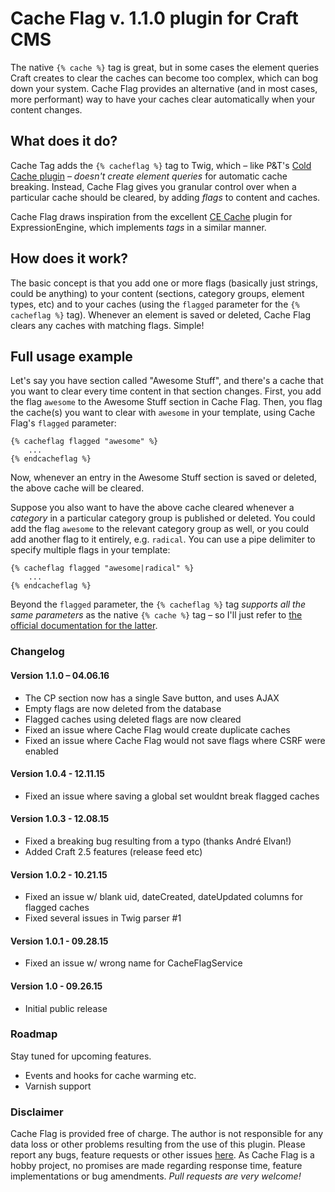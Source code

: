 # Cache Flag v. 1.1.0 plugin for Craft CMS

The native ```{% cache %}``` tag is great, but in some cases the element queries Craft creates to clear the caches can become too complex, which can bog down your system. Cache Flag provides an alternative (and in most cases, more performant) way to have your caches clear automatically when your content changes.

## What does it do?

Cache Tag adds the ```{% cacheflag %}``` tag to Twig, which – like P&T's [Cold Cache plugin](https://github.com/pixelandtonic/ColdCache) – _doesn't create element queries_ for automatic cache breaking. Instead, Cache Flag gives you granular control over when a particular cache should be cleared, by adding _flags_ to content and caches.

Cache Flag draws inspiration from the excellent [CE Cache](http://www.causingeffect.com/software/expressionengine/ce-cache) plugin for ExpressionEngine, which implements _tags_ in a similar manner.

## How does it work?

The basic concept is that you add one or more flags (basically just strings, could be anything) to your content (sections, category groups, element types, etc) and to your caches (using the ```flagged``` parameter for the ```{% cacheflag %}``` tag). Whenever an element is saved or deleted, Cache Flag clears any caches with matching flags. Simple!

## Full usage example

Let's say you have section called "Awesome Stuff", and there's a cache that you want to clear every time content in that section changes. First, you add the flag ```awesome``` to the Awesome Stuff section in Cache Flag. Then, you flag the cache(s) you want to clear with ```awesome``` in your template, using Cache Flag's ```flagged``` parameter:

```jinja
{% cacheflag flagged "awesome" %}
    ...
{% endcacheflag %}
```

Now, whenever an entry in the Awesome Stuff section is saved or deleted, the above cache will be cleared.

Suppose you also want to have the above cache cleared whenever a _category_ in a particular category group is published or deleted. You could add the flag ```awesome``` to the relevant category group as well, or you could add another flag to it entirely, e.g. ```radical```. You can use a pipe delimiter to specify multiple flags in your template:


```jinja
{% cacheflag flagged "awesome|radical" %}
    ...
{% endcacheflag %}
```


Beyond the ```flagged``` parameter, the ```{% cacheflag %}``` tag _supports all the same parameters_ as the native ```{% cache %}``` tag – so I'll just refer to [the official documentation for the latter](http://buildwithcraft.com/docs/templating/cache).


### Changelog

#### Version 1.1.0 – 04.06.16

* The CP section now has a single Save button, and uses AJAX
* Empty flags are now deleted from the database
* Flagged caches using deleted flags are now cleared
* Fixed an issue where Cache Flag would create duplicate caches
* Fixed an issue where Cache Flag would not save flags where CSRF were enabled

#### Version 1.0.4 - 12.11.15

* Fixed an issue where saving a global set wouldnt break flagged caches

#### Version 1.0.3 - 12.08.15

* Fixed a breaking bug resulting from a typo (thanks André Elvan!)
* Added Craft 2.5 features (release feed etc)

#### Version 1.0.2 - 10.21.15

* Fixed an issue w/ blank uid, dateCreated, dateUpdated columns for flagged caches
* Fixed several issues in Twig parser #1

#### Version 1.0.1 - 09.28.15

* Fixed an issue w/ wrong name for CacheFlagService

#### Version 1.0 - 09.26.15

* Initial public release


### Roadmap

Stay tuned for upcoming features.

* Events and hooks for cache warming etc.
* Varnish support


### Disclaimer

Cache Flag is provided free of charge. The author is not responsible for any data loss or other problems resulting from the use of this plugin.
Please report any bugs, feature requests or other issues [here](https://github.com/mmikkel/CacheFlag-Craft/issues). As Cache Flag is a hobby project, no promises are made regarding response time, feature implementations or bug amendments.
*Pull requests are very welcome!*

###